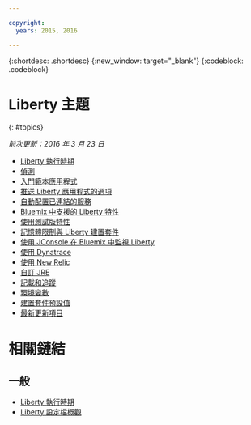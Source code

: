 ```yaml
---

copyright:
  years: 2015, 2016

---
```


{:shortdesc: .shortdesc}
{:new_window: target="_blank"}
{:codeblock: .codeblock}

# Liberty 主題
{: #topics}

*前次更新：2016 年 3 月 23 日*

* [Liberty 執行時期](index.html)
* [偵測](index.html#detection)
* [入門範本應用程式](index.html#starter_application)
* [推送 Liberty 應用程式的選項](optionsForPushing.html)
* [自動配置已連結的服務](autoConfig.html)
* [Bluemix 中支援的 Liberty 特性](libertyFeatures.html)
* [使用測試版特性](usingBetaFeatures.html)
* [記憶體限制與 Liberty 建置套件](memoryLimits.html)
* [使用 JConsole 在 Bluemix 中監視 Liberty](jconsole.html)
* [使用 Dynatrace](dynatrace.html)
* [使用 New Relic](newRelic.html)
* [自訂 JRE](customizingJRE.html)
* [記載和追蹤](loggingAndTracing.html)
* [環境變數](environmentVariables.html)
* [建置套件預設值](buildpackDefaults.html)
* [最新更新項目](updates.html)

# 相關鏈結
## 一般
* [Liberty 執行時期](index.html)
* [Liberty 設定檔概觀](http://www-01.ibm.com/support/knowledgecenter/SSAW57_8.5.5/com.ibm.websphere.wlp.nd.doc/ae/cwlp_about.html)
